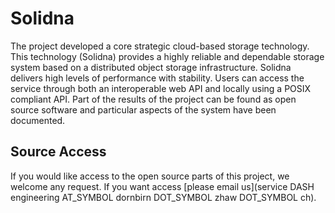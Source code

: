 # Solidna

The project developed a core strategic cloud-based storage technology. This technology (Solidna) provides a highly reliable and dependable storage system based on a distributed object storage infrastructure. Solidna delivers high levels of performance with stability. Users can access the service through both an interoperable web API and locally using a POSIX compliant API. Part of the results of the project can be found as open source software and particular aspects of the system have been documented.

## Source Access

If you would like access to the open source parts of this project, we welcome any request. If you want access [please email us](service DASH engineering AT_SYMBOL dornbirn DOT_SYMBOL zhaw DOT_SYMBOL  ch).